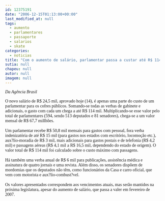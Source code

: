 ```yaml
---
id: 12375191
date: "2006-12-15T01:13:00+00:00"
last_modified_at: null
tags:
  - aumento
  - parlamentares
  - passaporte
  - salarios
  - skate
categories:
  - noticias
title: "Com o aumento de salário, parlamentar passa a custar até R$ 114 mil mensais "
sutia: null
chapeu: null
autor: null
imagem: null
---
```

<p><P><FONT face=Verdana><I>Da Agência Brasil</I>&nbsp;<BR></FONT></P></p>
<p><P><FONT face=Verdana>O novo salário de R$ 24,5 mil, aprovado hoje (14), é apenas uma parte do custo de um parlamentar para os cofres públicos. Somando-se todas as verbas de gabinete e adicionais, o gasto com cada um chega a até R$ 114 mil. Multiplicando-se esse valor pelo total de parlamentares (594, sendo 513 deputados e 81 senadores), chega-se a um valor mensal de R$ 67,7 millhões.<BR><BR>Um parlamentar recebe R$ 50,8 mil mensais para gastos com pessoal, fora verba indenizatória de até R$ 15 mil (para gastos nos estados com escritório, locomoção etc.), aux?lio-moradia de R$ 3 mil, mais adicionais para gastos postais e de telefonia (R$ 4,2 mil) e passagens aéreas (R$ 4,1 mil a R$ 16,5 mil, dependendo do estado de origem). O valor total de R$ 114 mil foi calculado sobre o custo máximo com passagens.<BR><BR>Há também uma verba anual de R$ 6 mil para publicações, assistência médica e assinatura de quatro jornais e uma revista. Além disso, os senadores dispõem de mordomias que os deputados não têm, como funcionários da Casa e carro oficial, que vem com motorista e aux?lio-combust?vel.<BR><BR>Os valores apresentados correspondem aos vencimentos atuais, mas serão mantidos na próxima legislatura, apesar do aumento de salário, que passa a valer em fevereiro de 2007.</FONT></P><FONT face=Arial></FONT> </p>
